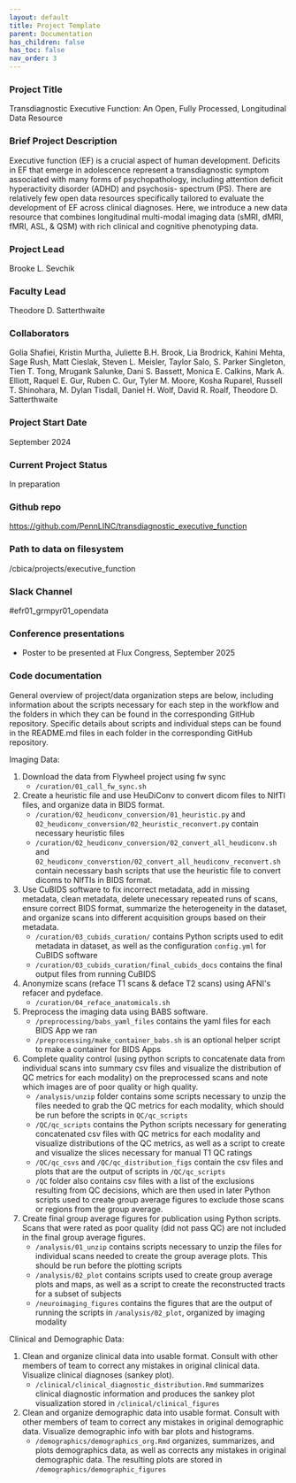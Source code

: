 ```yaml
---
layout: default
title: Project Template
parent: Documentation
has_children: false
has_toc: false
nav_order: 3
---
```



### Project Title

Transdiagnostic Executive Function: An Open, Fully Processed, Longitudinal Data Resource

### Brief Project Description
Executive function (EF) is a crucial aspect of human development.
Deficits in EF that emerge in adolescence represent a transdiagnostic symptom associated with many
forms of psychopathology, including attention deficit hyperactivity disorder (ADHD) and psychosis-
spectrum (PS).
There are relatively few open data resources specifically tailored to evaluate the development of EF across
clinical diagnoses. Here, we introduce a new data resource that combines longitudinal multi-modal
imaging data (sMRI, dMRI, fMRI, ASL, & QSM) with rich clinical and cognitive phenotyping data.

### Project Lead

Brooke L. Sevchik

### Faculty Lead

Theodore D. Satterthwaite

### Collaborators

Golia Shafiei, Kristin Murtha, Juliette B.H. Brook, Lia Brodrick, Kahini Mehta, Sage Rush,
Matt Cieslak, Steven L. Meisler, Taylor Salo, S. Parker Singleton, Tien T. Tong, Mrugank Salunke, Dani S. Bassett, Monica E. Calkins, Mark A. Elliott, Raquel E. Gur, Ruben C. Gur, Tyler M. Moore, Kosha Ruparel, Russell T. Shinohara, M. Dylan Tisdall, Daniel H. Wolf, David R. Roalf, Theodore D. Satterthwaite

### Project Start Date

September 2024

### Current Project Status

In preparation

### Github repo

<https://github.com/PennLINC/transdiagnostic_executive_function>

### Path to data on filesystem

/cbica/projects/executive_function

### Slack Channel

#efr01_grmpyr01_opendata

### Conference presentations

- Poster to be presented at Flux Congress, September 2025

### Code documentation

General overview of project/data organization steps are below, including information about the scripts necessary for each step in the workflow and the folders in which they can be found in the corresponding GitHub repository. Specific details about scripts and individual steps can be found
in the README.md files in each folder in the corresponding GitHub repository.

Imaging Data:
1. Download the data from Flywheel project using fw sync
   + `/curation/01_call_fw_sync.sh`
2. Create a heuristic file and use HeuDiConv to convert dicom files to NIfTI files, and organize data in BIDS format.
   + `/curation/02_heudiconv_conversion/01_heuristic.py` and `02_heudiconv_conversion/02_heuristic_reconvert.py` contain necessary heuristic files
   + `/curation/02_heudiconv_conversion/02_convert_all_heudiconv.sh` and `02_heudiconv_converstion/02_convert_all_heudiconv_reconvert.sh` contain necessary bash scripts that use the heuristic file to convert dicoms to NIfTIs in BIDS format.
3. Use CuBIDS software to fix incorrect metadata, add in missing metadata, clean metadata, delete unecessary repeated runs of scans, ensure correct BIDS format, summarize the heterogeneity in the dataset, and organize scans into different acquisition groups based on their metadata.
   + `/curation/03_cubids_curation/` contains Python scripts used to edit metadata in dataset, as well as the configuration `config.yml` for CuBIDS software
   + `/curation/03_cubids_curation/final_cubids_docs` contains the final output files from running CuBIDS
4. Anonymize scans (reface T1 scans & deface T2 scans) using AFNI's refacer and pydeface.
   + `/curation/04_reface_anatomicals.sh`
5. Preprocess the imaging data using BABS software.
   + `/preprocessing/babs_yaml_files` contains the yaml files for each BIDS App we ran
   + `/preprocessing/make_container_babs.sh` is an optional helper script to make a container for BIDS Apps
9. Complete quality control (using python scripts to concatenate data from individual scans into summary csv files and visualize the distribution of QC metrics for each modality) on the preprocessed scans and note which images are of poor quality or high quality.
    + `/analysis/unzip` folder contains some scripts necessary to unzip the files needed to grab the QC metrics for each modality, which should be run before the scripts in `QC/qc_scripts`
    + `/QC/qc_scripts` contains the Python scripts necessary for generating concatenated csv files with QC metrics for each modality and visualize distributions of the QC metrics, as well as a script to create and visualize the slices necessary for manual T1 QC ratings
    + `/QC/qc_csvs` and `/QC/qc_distribution_figs` contain the csv files and plots that are the output of scripts in `/QC/qc_scripts`
    + `/QC` folder also contains csv files with a list of the exclusions resulting from QC decisions, which are then used in later Python scripts used to create group average figures to exclude those scans or regions from the group average.
11. Create final group average figures for publication using Python scripts. Scans that were rated as poor quality (did not pass QC) are not included in the final group average figures.
    + `/analysis/01_unzip` contains scripts necessary to unzip the files for individual scans needed to create the group average plots. This should be run before the plotting scripts
    + `/analysis/02_plot` contains scripts used to create group average plots and maps, as well as a script to create the reconstructed tracts for a subset of subjects
    + `/neuroimaging_figures` contains the figures that are the output of running the scripts in `/analysis/02_plot`, organized by imaging modality

Clinical and Demographic Data:
1. Clean and organize clinical data into usable format. Consult with other members of team to correct any mistakes in original clinical data. Visualize clinical diagnoses (sankey plot).
   + `/clinical/clinical_diagnostic_distribution.Rmd` summarizes clinical diagnostic information and produces the sankey plot visualization stored in `/clinical/clinical_figures`
3. Clean and organize demographic data into usable format. Consult with other members of team to correct any mistakes in original demographic data. Visualize demographic info with bar plots and histograms.
   + `/demographics/demographics_org.Rmd` organizes, summarizes, and plots demographics data, as well as corrects any mistakes in original demographic data. The resulting plots are stored in `/demographics/demographic_figures`




